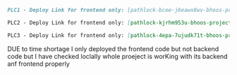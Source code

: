 ````markdown name=README.md url=https://github.com/ibhoomi16/PATHLOCK/blob/6aed33871ee7c9cd6ccde6a453346357f881df7a/README.md
PLC1 - Deploy Link for frontend only: [pathlock-bcee-j6eawx8wv-bhoos-projects-ac70bf3f.vercel.app](https://pathlock-bcee-j6eawx8wv-bhoos-projects-ac70bf3f.vercel.app)

PLC2 - Deploy Link for frontend only: [pathlock-kjrhm953u-bhoos-projects-ac70bf3f.vercel.app](https://pathlock-kjrhm953u-bhoos-projects-ac70bf3f.vercel.app)

PLC3 - Deploy Link for frontend only: [pathlock-4epa-7ujudk71t-bhoos-projects-ac70bf3f.vercel.app](https://pathlock-4epa-7ujudk71t-bhoos-projects-ac70bf3f.vercel.app)
````

DUE to time shortage I only deployed the frontend code but not backend code but I have checked loclally whole proeject is worKing with its backend anf frontend properly
